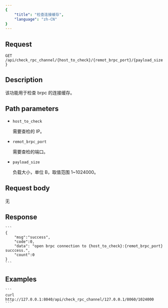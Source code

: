 ```yaml
---
{
    "title": "检查连接缓存",
    "language": "zh-CN"
}
---
```


## Request

`GET /api/check_rpc_channel/{host_to_check}/{remot_brpc_port}/{payload_size}`

## Description

该功能用于检查 brpc 的连接缓存。

## Path parameters

* `host_to_check`

    需要查检的 IP。

* `remot_brpc_port`

    需要查检的端口。

* `payload_size`

    负载大小，单位 B，取值范围 1~1024000。

## Request body

无

## Response

    ```
    {
        "msg":"success",
        "code":0,
        "data": "open brpc connection to {host_to_check}:{remot_brpc_port} succcess.",
        "count":0
    }
    ```
## Examples


    ```
    curl http://127.0.0.1:8040/api/check_rpc_channel/127.0.0.1/8060/1024000
    ```

